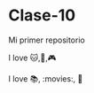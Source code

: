 # Clase-10

Mi primer repositorio

I love :cat:,:icecream:,:video_game:

I love :books:, :movies:, :hamburger:



